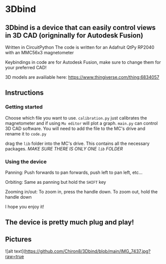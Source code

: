 # 3Dbind
## 3Dbind is a device that can easily control views in 3D CAD (origninally for Autodesk Fusion)
Written in CircuitPython
The code is written for an Adafruit QtPy RP2040 with an MMC56x3 magnetometer

Keybindings in code are for Autodesk Fusion, make sure to change them for your preferred CAD!

3D models are availiable here: https://www.thingiverse.com/thing:6834057

## Instructions
### Getting started
Choose which file you want to use. `calibration.py` just calibrates the magnetometer and if using `Mu editor` will plot a graph. `main.py` can control 3D CAD software.
You will need to add the file to the MC's drive and rename it to `code.py`

drag the `lib` folder into the MC's drive. This contains all the necessary packages. *MAKE SURE THERE IS ONLY ONE `lib` FOLDER*

### Using the device
Panning: Push forwards to pan forwards, push left to pan left, etc...

Orbiting: Same as panning but hold the `SHIFT` key

Zooming in/out: To zoom in, press the handle down. To zoom out, hold the handle down

I hope you enjoy it!

## The device is pretty much plug and play!

## Pictures
![alt text](https://github.com/Chiron8/3Dbind/blob/main/IMG_7437.jpg?raw=true

